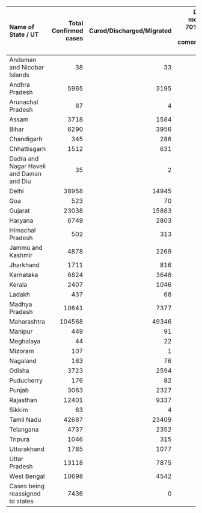 | Name of State / UT                       |   Total Confirmed cases |   Cured/Discharged/Migrated |   Deaths ( more than 70% cases due to comorbidities ) |
|:-----------------------------------------|------------------------:|----------------------------:|------------------------------------------------------:|
| Andaman and Nicobar Islands              |                      38 |                          33 |                                                     0 |
| Andhra Pradesh                           |                    5965 |                        3195 |                                                    82 |
| Arunachal Pradesh                        |                      87 |                           4 |                                                     0 |
| Assam                                    |                    3718 |                        1584 |                                                     8 |
| Bihar                                    |                    6290 |                        3956 |                                                    39 |
| Chandigarh                               |                     345 |                         286 |                                                     5 |
| Chhattisgarh                             |                    1512 |                         631 |                                                     6 |
| Dadra and Nagar Haveli and Daman and Diu |                      35 |                           2 |                                                     0 |
| Delhi                                    |                   38958 |                       14945 |                                                  1271 |
| Goa                                      |                     523 |                          70 |                                                     0 |
| Gujarat                                  |                   23038 |                       15883 |                                                  1448 |
| Haryana                                  |                    6749 |                        2803 |                                                    78 |
| Himachal Pradesh                         |                     502 |                         313 |                                                     6 |
| Jammu and Kashmir                        |                    4878 |                        2269 |                                                    55 |
| Jharkhand                                |                    1711 |                         816 |                                                     8 |
| Karnataka                                |                    6824 |                        3648 |                                                    81 |
| Kerala                                   |                    2407 |                        1046 |                                                    19 |
| Ladakh                                   |                     437 |                          68 |                                                     1 |
| Madhya Pradesh                           |                   10641 |                        7377 |                                                   447 |
| Maharashtra                              |                  104568 |                       49346 |                                                  3830 |
| Manipur                                  |                     449 |                          91 |                                                     0 |
| Meghalaya                                |                      44 |                          22 |                                                     1 |
| Mizoram                                  |                     107 |                           1 |                                                     0 |
| Nagaland                                 |                     163 |                          76 |                                                     0 |
| Odisha                                   |                    3723 |                        2594 |                                                    10 |
| Puducherry                               |                     176 |                          82 |                                                     2 |
| Punjab                                   |                    3063 |                        2327 |                                                    65 |
| Rajasthan                                |                   12401 |                        9337 |                                                   282 |
| Sikkim                                   |                      63 |                           4 |                                                     0 |
| Tamil Nadu                               |                   42687 |                       23409 |                                                   397 |
| Telangana                                |                    4737 |                        2352 |                                                   182 |
| Tripura                                  |                    1046 |                         315 |                                                     1 |
| Uttarakhand                              |                    1785 |                        1077 |                                                    23 |
| Uttar Pradesh                            |                   13118 |                        7875 |                                                   385 |
| West Bengal                              |                   10698 |                        4542 |                                                   463 |
| Cases being reassigned to states         |                    7436 |                           0 |                                                     0 |
